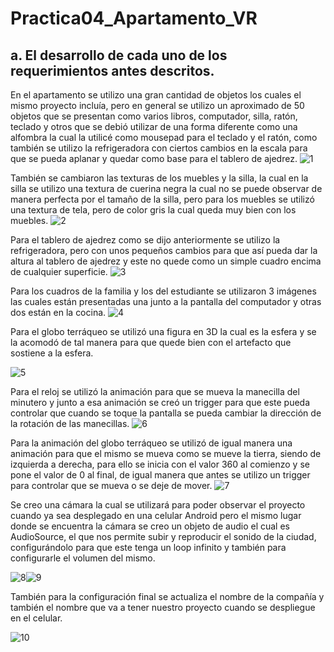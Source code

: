 # Practica04_Apartamento_VR
## a.	El desarrollo de cada uno de los requerimientos antes descritos.
En el apartamento se utilizo una gran cantidad de objetos los cuales el mismo proyecto incluía, pero en general se utilizo un aproximado de 50 objetos que se presentan como varios libros, computador, silla, ratón, teclado y otros que se debió utilizar de una forma diferente como una alfombra la cual la utilicé como mousepad para el teclado y el ratón, como también se utilizo la refrigeradora con ciertos cambios en la escala para que se pueda aplanar y quedar como base para el tablero de ajedrez.
![1](https://user-images.githubusercontent.com/49033427/151117960-13857223-4040-41ad-ad53-2bae19f25c1f.png)

También se cambiaron las texturas de los muebles y la silla, la cual en la silla se utilizo una textura de cuerina negra la cual no se puede observar de manera perfecta por el tamaño de la silla, pero para los muebles se utilizó una textura de tela, pero de color gris la cual queda muy bien con los muebles.
![2](https://user-images.githubusercontent.com/49033427/151117962-73f437f4-8ede-4db7-a046-304b822ba632.png)

Para el tablero de ajedrez como se dijo anteriormente se utilizo la refrigeradora, pero con unos pequeños cambios para que así pueda dar la altura al tablero de ajedrez y este no quede como un simple cuadro encima de cualquier superficie.
![3](https://user-images.githubusercontent.com/49033427/151117965-bb57cd16-86f9-4a12-9f51-641b454973a3.png)

Para los cuadros de la familia y los del estudiante se utilizaron 3 imágenes las cuales están presentadas una junto a la pantalla del computador y otras dos están en la cocina.
![4](https://user-images.githubusercontent.com/49033427/151117967-a347f876-7744-4dc5-90be-7d1c61acc0b9.png)

Para el globo terráqueo se utilizó una figura en 3D la cual es la esfera y se la acomodó de tal manera para que quede bien con el artefacto que sostiene a la esfera.

![5](https://user-images.githubusercontent.com/49033427/151117969-5b91add0-bc2e-4394-aeb0-d896a4157116.png)

Para el reloj se utilizó la animación para que se mueva la manecilla del minutero y junto a esa animación se creó un trigger para que este pueda controlar que cuando se toque la pantalla se pueda cambiar la dirección de la rotación de las manecillas.
![6](https://user-images.githubusercontent.com/49033427/151117970-47ca2a60-2eb5-4dd7-8c2a-c3cbbffd9b9b.png)

Para la animación del globo terráqueo se utilizó de igual manera una animación para que el mismo se mueva como se mueve la tierra, siendo de izquierda a derecha, para ello se inicia con el valor 360 al comienzo y se pone el valor de 0 al final, de igual manera que antes se utilizo un trigger para controlar que se mueva o se deje de mover.
![7](https://user-images.githubusercontent.com/49033427/151117973-03ca5138-ce9d-4ef2-931b-bccb557fbaaf.png)

Se creo una cámara la cual se utilizará para poder observar el proyecto cuando ya sea desplegado en una celular Android pero el mismo lugar donde se encuentra la cámara se creo un objeto de audio el cual es AudioSource, el que nos permite subir y reproducir el sonido de la ciudad, configurándolo para que este tenga un loop infinito y también para configurarle el volumen del mismo.

![8](https://user-images.githubusercontent.com/49033427/151117975-83cc8377-386c-485c-bd2d-a3379cbec4f1.png)![9](https://user-images.githubusercontent.com/49033427/151117977-40bd0406-5ef9-4616-8a06-b6d4d6c5700d.png)

También para la configuración final se actualiza el nombre de la compañía y también el nombre que va a tener nuestro proyecto cuando se despliegue en el celular.

![10](https://user-images.githubusercontent.com/49033427/151117980-074713d0-c91c-4173-8b92-a449a250125e.png)
